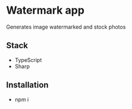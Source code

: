 # Watermark app

Generates image watermarked and stock photos

## Stack

- TypeScript
- Sharp

## Installation

- npm i
